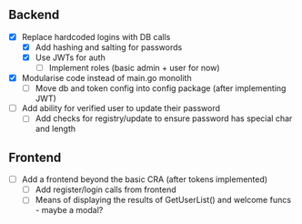 ## Backend

- [x] Replace hardcoded logins with DB calls
  - [x] Add hashing and salting for passwords
  - [x] Use JWTs for auth
    - [ ] Implement roles (basic admin + user for now)
- [x] Modularise code instead of main.go monolith
  - [ ] Move db and token config into config package (after implementing JWT)
- [ ] Add ability for verified user to update their password
  - [ ] Add checks for registry/update to ensure password has special char and length

## Frontend

- [ ] Add a frontend beyond the basic CRA (after tokens implemented)
  - [ ] Add register/login calls from frontend
  - [ ] Means of displaying the results of GetUserList() and welcome funcs - maybe a modal?
